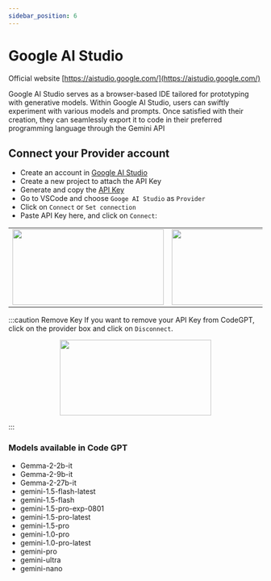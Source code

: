 ```yaml
---
sidebar_position: 6
---
```


# Google AI Studio

Official website [https://aistudio.google.com/](https://aistudio.google.com/)

Google AI Studio serves as a browser-based IDE tailored for prototyping with generative models. Within Google AI Studio, users can swiftly experiment with various models and prompts. Once satisfied with their creation, they can seamlessly export it to code in their preferred programming language through the Gemini API

## Connect your Provider account
- Create an account in [Google AI Studio](https://aistudio.google.com/app/prompts/new_chat)
- Create a new project to attach the API Key
- Generate and copy the [API Key](https://aistudio.google.com/app/apikey)
- Go to VSCode and choose `Googe AI Studio` as `Provider`
- Click on `Connect` or `Set connection`
- Paste API Key here, and click on `Connect`: 
<table>
  <tr>
    <td align="center">
      <img width="300" height="150" src="https://github.com/user-attachments/assets/1a917a98-5c10-4b07-9e06-1daeaee2fc2f" />
    </td>
    <td align="center">
      <img width="300" height="150" src="https://github.com/user-attachments/assets/d5ca6a20-7bb0-439d-98db-857796ed0869" />
    </td>
  </tr>
</table>


:::caution Remove Key
If you want to remove your API Key from CodeGPT, click on the provider box and click on `Disconnect`.

<p align="center">
      <img width="300" height="150" src="https://github.com/user-attachments/assets/ddcfc0b4-2564-4e04-90b3-73cad9642011" />
</p>

:::

### Models available in Code GPT
- Gemma-2-2b-it
- Gemma-2-9b-it
- Gemma-2-27b-it
- gemini-1.5-flash-latest
- gemini-1.5-flash
- gemini-1.5-pro-exp-0801
- gemini-1.5-pro-latest
- gemini-1.5-pro
- gemini-1.0-pro
- gemini-1.0-pro-latest
- gemini-pro
- gemini-ultra
- gemini-nano